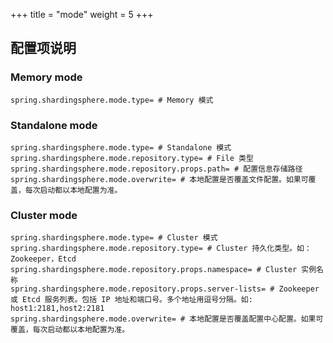 +++
title = "mode"
weight = 5
+++

## 配置项说明

### Memory mode
```properties
spring.shardingsphere.mode.type= # Memory 模式
```

### Standalone mode
```properties
spring.shardingsphere.mode.type= # Standalone 模式
spring.shardingsphere.mode.repository.type= # File 类型
spring.shardingsphere.mode.repository.props.path= # 配置信息存储路径
spring.shardingsphere.mode.overwrite= # 本地配置是否覆盖文件配置。如果可覆盖，每次启动都以本地配置为准。
```

### Cluster mode
```properties
spring.shardingsphere.mode.type= # Cluster 模式
spring.shardingsphere.mode.repository.type= # Cluster 持久化类型。如：Zookeeper，Etcd
spring.shardingsphere.mode.repository.props.namespace= # Cluster 实例名称
spring.shardingsphere.mode.repository.props.server-lists= # Zookeeper 或 Etcd 服务列表。包括 IP 地址和端口号。多个地址用逗号分隔。如: host1:2181,host2:2181
spring.shardingsphere.mode.overwrite= # 本地配置是否覆盖配置中心配置。如果可覆盖，每次启动都以本地配置为准。
```
